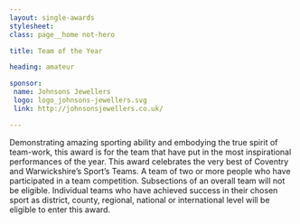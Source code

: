 ```yaml
---
layout: single-awards
stylesheet:
class: page__home not-hero

title: Team of the Year

heading: amateur

sponsor:
 name: Johnsons Jewellers
 logo: logo_johnsons-jewellers.svg
 link: http://johnsonsjewellers.co.uk/

---
```


Demonstrating amazing sporting ability and embodying the true spirit of team-work, this award is for the team that have put in the most inspirational performances of the year. This award celebrates the very best of Coventry and Warwickshire&rsquo;s Sport&rsquo;s Teams. A team of two or more people who have participated in a team competition. Subsections of an overall team will not be eligible. Individual teams who have achieved success in their chosen sport as district, county, regional, national or international level will be eligible to enter this award.
